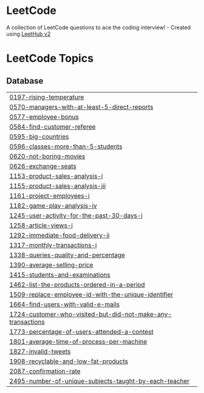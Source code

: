 # LeetCode
A collection of LeetCode questions to ace the coding interview! - Created using [LeetHub v2](https://github.com/arunbhardwaj/LeetHub-2.0)

<!---LeetCode Topics Start-->
# LeetCode Topics
## Database
|  |
| ------- |
| [0197-rising-temperature](https://github.com/jkhan94/LeetCode/tree/master/0197-rising-temperature) |
| [0570-managers-with-at-least-5-direct-reports](https://github.com/jkhan94/LeetCode/tree/master/0570-managers-with-at-least-5-direct-reports) |
| [0577-employee-bonus](https://github.com/jkhan94/LeetCode/tree/master/0577-employee-bonus) |
| [0584-find-customer-referee](https://github.com/jkhan94/LeetCode/tree/master/0584-find-customer-referee) |
| [0595-big-countries](https://github.com/jkhan94/LeetCode/tree/master/0595-big-countries) |
| [0596-classes-more-than-5-students](https://github.com/jkhan94/LeetCode/tree/master/0596-classes-more-than-5-students) |
| [0620-not-boring-movies](https://github.com/jkhan94/LeetCode/tree/master/0620-not-boring-movies) |
| [0626-exchange-seats](https://github.com/jkhan94/LeetCode/tree/master/0626-exchange-seats) |
| [1153-product-sales-analysis-i](https://github.com/jkhan94/LeetCode/tree/master/1153-product-sales-analysis-i) |
| [1155-product-sales-analysis-iii](https://github.com/jkhan94/LeetCode/tree/master/1155-product-sales-analysis-iii) |
| [1161-project-employees-i](https://github.com/jkhan94/LeetCode/tree/master/1161-project-employees-i) |
| [1182-game-play-analysis-iv](https://github.com/jkhan94/LeetCode/tree/master/1182-game-play-analysis-iv) |
| [1245-user-activity-for-the-past-30-days-i](https://github.com/jkhan94/LeetCode/tree/master/1245-user-activity-for-the-past-30-days-i) |
| [1258-article-views-i](https://github.com/jkhan94/LeetCode/tree/master/1258-article-views-i) |
| [1292-immediate-food-delivery-ii](https://github.com/jkhan94/LeetCode/tree/master/1292-immediate-food-delivery-ii) |
| [1317-monthly-transactions-i](https://github.com/jkhan94/LeetCode/tree/master/1317-monthly-transactions-i) |
| [1338-queries-quality-and-percentage](https://github.com/jkhan94/LeetCode/tree/master/1338-queries-quality-and-percentage) |
| [1390-average-selling-price](https://github.com/jkhan94/LeetCode/tree/master/1390-average-selling-price) |
| [1415-students-and-examinations](https://github.com/jkhan94/LeetCode/tree/master/1415-students-and-examinations) |
| [1462-list-the-products-ordered-in-a-period](https://github.com/jkhan94/LeetCode/tree/master/1462-list-the-products-ordered-in-a-period) |
| [1509-replace-employee-id-with-the-unique-identifier](https://github.com/jkhan94/LeetCode/tree/master/1509-replace-employee-id-with-the-unique-identifier) |
| [1664-find-users-with-valid-e-mails](https://github.com/jkhan94/LeetCode/tree/master/1664-find-users-with-valid-e-mails) |
| [1724-customer-who-visited-but-did-not-make-any-transactions](https://github.com/jkhan94/LeetCode/tree/master/1724-customer-who-visited-but-did-not-make-any-transactions) |
| [1773-percentage-of-users-attended-a-contest](https://github.com/jkhan94/LeetCode/tree/master/1773-percentage-of-users-attended-a-contest) |
| [1801-average-time-of-process-per-machine](https://github.com/jkhan94/LeetCode/tree/master/1801-average-time-of-process-per-machine) |
| [1827-invalid-tweets](https://github.com/jkhan94/LeetCode/tree/master/1827-invalid-tweets) |
| [1908-recyclable-and-low-fat-products](https://github.com/jkhan94/LeetCode/tree/master/1908-recyclable-and-low-fat-products) |
| [2087-confirmation-rate](https://github.com/jkhan94/LeetCode/tree/master/2087-confirmation-rate) |
| [2495-number-of-unique-subjects-taught-by-each-teacher](https://github.com/jkhan94/LeetCode/tree/master/2495-number-of-unique-subjects-taught-by-each-teacher) |
<!---LeetCode Topics End-->